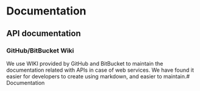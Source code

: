 # Documentation
## API documentation
### GitHub/BitBucket Wiki
We use WIKI provided by GitHub and BitBucket to maintain the documentation related with APIs in case of web services. We have found it easier for developers to create using markdown, and easier to maintain.# Documentation

